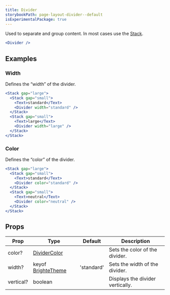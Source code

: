 ```yaml
---
title: Divider
storybookPath: page-layout-divider--default
isExperimentalPackage: true
---
```


Used to separate and group content. In most cases use the
[Stack](/package/stack).

```jsx live
<Divider />
```

## Examples

### Width

Defines the “width” of the divider.

```jsx live
<Stack gap="large">
  <Stack gap="small">
    <Text>standard</Text>
    <Divider width="standard" />
  </Stack>
  <Stack gap="small">
    <Text>large</Text>
    <Divider width="large" />
  </Stack>
</Stack>
```

### Color

Defines the “color” of the divider.

```jsx live
<Stack gap="large">
  <Stack gap="small">
    <Text>standard</Text>
    <Divider color="standard" />
  </Stack>
  <Stack gap="small">
    <Text>neutral</Text>
    <Divider color="neutral" />
  </Stack>
</Stack>
```

## Props

| Prop      | Type                                | Default    | Description                      |
| --------- | ----------------------------------- | ---------- | -------------------------------- |
| color?    | [DividerColor][divider-color]       |            | Sets the color of the divider.   |
| width?    | keyof [BrighteTheme][brighte-theme] | 'standard' | Sets the width of the divider.   |
| vertical? | boolean                             |            | Displays the divider vertically. |

[divider-color]:
  https://github.com/brighte-labs/spark-web/blob/6c1909208460cb421e62f516106e774e4b0ddc35/packages/divider/src/Divider.tsx#L16
[brighte-theme]:
  https://github.com/brighte-labs/spark-web/blob/e503bea4f7668d187ec7a78f99c5ed374417588b/packages/theme/src/makeTheme.ts#L158
